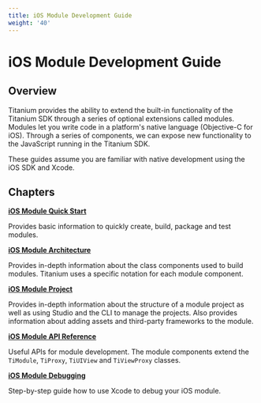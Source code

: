 ```yaml
---
title: iOS Module Development Guide
weight: '40'
---
```


# iOS Module Development Guide

## Overview

Titanium provides the ability to extend the built-in functionality of the Titanium SDK through a series of optional extensions called modules. Modules let you write code in a platform's native language (Objective-C for iOS). Through a series of components, we can expose new functionality to the JavaScript running in the Titanium SDK.

These guides assume you are familiar with native development using the iOS SDK and Xcode.

## Chapters

**[iOS Module Quick Start](/guide/Titanium_SDK/Titanium_SDK_How-tos/Extending_Titanium_Mobile/iOS_Module_Development_Guide/iOS_Module_Quick_Start/)**

Provides basic information to quickly create, build, package and test modules.

**[iOS Module Architecture](/guide/Titanium_SDK/Titanium_SDK_How-tos/Extending_Titanium_Mobile/iOS_Module_Development_Guide/iOS_Module_Architecture/)**

Provides in-depth information about the class components used to build modules. Titanium uses a specific notation for each module component.

**[iOS Module Project](/guide/Titanium_SDK/Titanium_SDK_How-tos/Extending_Titanium_Mobile/iOS_Module_Development_Guide/iOS_Module_Project/)**

Provides in-depth information about the structure of a module project as well as using Studio and the CLI to manage the projects. Also provides information about adding assets and third-party frameworks to the module.

**[iOS Module API Reference](http://docs.appcelerator.com/module-apidoc/latest/ios/index.html)**

Useful APIs for module development. The module components extend the `TiModule`, `TiProxy`, `TiUIView` and `TiViewProxy` classes.

**[iOS Module Debugging](/guide/Titanium_SDK/Titanium_SDK_How-tos/Extending_Titanium_Mobile/iOS_Module_Development_Guide/iOS_Module_Debugging/)**

Step-by-step guide how to use Xcode to debug your iOS module.
